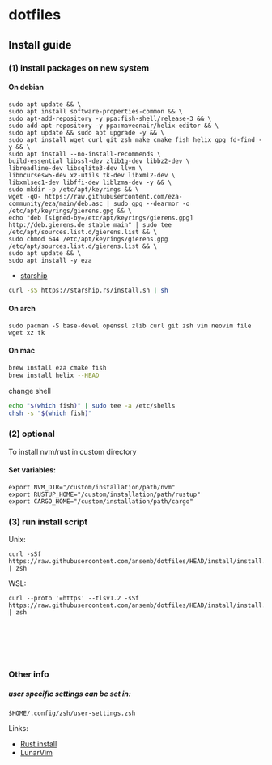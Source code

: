 # dotfiles

## Install guide

### (1) install packages on new system

#### On debian
```
sudo apt update && \
sudo apt install software-properties-common && \
sudo apt-add-repository -y ppa:fish-shell/release-3 && \
sudo add-apt-repository -y ppa:maveonair/helix-editor && \
sudo apt update && sudo apt upgrade -y && \
sudo apt install wget curl git zsh make cmake fish helix gpg fd-find -y && \
sudo apt install --no-install-recommends \
build-essential libssl-dev zlib1g-dev libbz2-dev \
libreadline-dev libsqlite3-dev llvm \
libncursesw5-dev xz-utils tk-dev libxml2-dev \
libxmlsec1-dev libffi-dev liblzma-dev -y && \
sudo mkdir -p /etc/apt/keyrings && \
wget -qO- https://raw.githubusercontent.com/eza-community/eza/main/deb.asc | sudo gpg --dearmor -o /etc/apt/keyrings/gierens.gpg && \
echo "deb [signed-by=/etc/apt/keyrings/gierens.gpg] http://deb.gierens.de stable main" | sudo tee /etc/apt/sources.list.d/gierens.list && \
sudo chmod 644 /etc/apt/keyrings/gierens.gpg /etc/apt/sources.list.d/gierens.list && \
sudo apt update && \
sudo apt install -y eza
```

- [starship](https://starship.rs/)
```bash
curl -sS https://starship.rs/install.sh | sh
```

#### On arch
```
sudo pacman -S base-devel openssl zlib curl git zsh vim neovim file wget xz tk
```

#### On mac
```bash
brew install eza cmake fish
brew install helix --HEAD
```

change shell
```bash
echo "$(which fish)" | sudo tee -a /etc/shells
chsh -s "$(which fish)"
```

### (2) optional 
To install nvm/rust in custom directory
#### Set variables:
```
export NVM_DIR="/custom/installation/path/nvm"
export RUSTUP_HOME="/custom/installation/path/rustup"
export CARGO_HOME="/custom/installation/path/cargo"
```

### (3) run install script

Unix:
```
curl -sSf https://raw.githubusercontent.com/ansemb/dotfiles/HEAD/install/install.zsh | zsh
```

WSL:
```
curl --proto '=https' --tlsv1.2 -sSf https://raw.githubusercontent.com/ansemb/dotfiles/HEAD/install/install.zsh | zsh
```

<br /><br /><br /><br />

### Other info

##### user specific settings can be set in:
```
$HOME/.config/zsh/user-settings.zsh
```

Links:
- [Rust install](https://www.rust-lang.org/tools/install)
- [LunarVim](https://www.lunarvim.org/)
